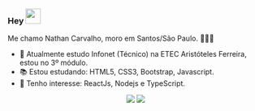 ### Hey <img src="https://github.com/TheDudeThatCode/TheDudeThatCode/blob/master/Assets/Hi.gif" width="30px">

Me chamo Nathan Carvalho, moro em Santos/São Paulo. 👨🏻‍💻 

- 🚀 Atualmente estudo Infonet (Técnico) na ETEC Aristóteles Ferreira, estou no 3º módulo.
- 📚 Estou estudando: HTML5, CSS3, Bootstrap, Javascript.
- 🎯 Tenho interesse: ReactJs, Nodejs e TypeScript.

<div align="center">
  <a href="#" alt="Gmail">
    <img src="https://img.shields.io/badge/-Gmail-FF0000?style=flat-square&labelColor=FF0000&logo=gmail&logoColor=white&link=fariasnathan75@gmail.com"/></a>
  <a href="#" alt="Linkedin">
    <img src="https://img.shields.io/badge/-Linkedin-0e76a8?style=flat-square&logo=Linkedin&logoColor=white&link=https://www.linkedin.com/in/nathancarvalho/" /></a>
</div>

